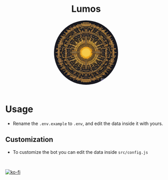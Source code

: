 <center>
    <h1>Lumos</h1>
    <img src='Lumos1.png' style="max-width: 200px;
  border-radius: 100px;">
</center>

<br>

# Usage

- Rename the `.env.example` to `.env`, and edit the data inside it with yours.

## Customization

- To customize the bot you can edit the data inside `src/config.js`

<br>

[![ko-fi](https://ko-fi.com/img/githubbutton_sm.svg)](https://ko-fi.com/Z8Z6PPQI8)
